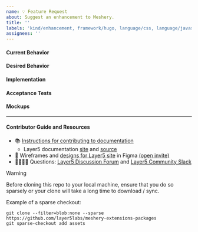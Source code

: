 ```yaml
---
name: 💡 Feature Request
about: Suggest an enhancement to Meshery.
title: ''
labels: 'kind/enhancement, framework/hugo, language/css, language/javascript, language/html, help wanted'
assignees: ''
---
```

#### Current Behavior
<!-- A brief description of what the problem is. (e.g. I need to be able to...) -->

#### Desired Behavior
<!-- A brief description of the enhancement. -->

#### Implementation
<!-- [Optional] Specifics on the approach to fulfilling the feature request. -->

#### Acceptance Tests
<!-- [Optional] Stipulations of functional behavior or non-functional items that must be in-place in order for the issue to be closed. -->

#### Mockups
<!-- [Optional] Any visual diagrams of the desired user interface. -->

---

#### Contributor Guide and Resources
- 📚 [Instructions for contributing to documentation](https://github.com/layer5io/docs/blob/master/CONTRIBUTING.md)
   - Layer5 documentation [site](https://docs.layer5.io) and [source](https://github.com/layer5io/docs/)
- 🎨 Wireframes and [designs for Layer5 site](https://www.figma.com/file/5ZwEkSJwUPitURD59YHMEN/Layer5-Designs) in Figma [(open invite)](https://www.figma.com/team_invite/redeem/qJy1c95qirjgWQODApilR9)
- 🙋🏾🙋🏼 Questions: [Layer5 Discussion Forum](https://discuss.layer5.io) and [Layer5 Community Slack](http://slack.layer5.io)

> [!WARNING]
>  Before cloning this repo to your local machine, ensure that you do so sparsely or your clone will take a long time to download / sync.
>
> Example of a sparse checkout:
> 
> ```shell
> git clone --filter=blob:none --sparse https://github.com/layer5labs/meshery-extensions-packages
> git sparse-checkout add assets
> ```
